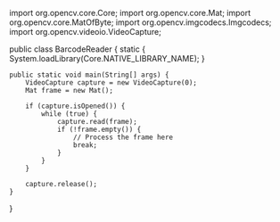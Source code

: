 import org.opencv.core.Core;
import org.opencv.core.Mat;
import org.opencv.core.MatOfByte;
import org.opencv.imgcodecs.Imgcodecs;
import org.opencv.videoio.VideoCapture;

public class BarcodeReader {
    static {
        System.loadLibrary(Core.NATIVE_LIBRARY_NAME);
    }

    public static void main(String[] args) {
        VideoCapture capture = new VideoCapture(0);
        Mat frame = new Mat();

        if (capture.isOpened()) {
            while (true) {
                capture.read(frame);
                if (!frame.empty()) {
                    // Process the frame here
                    break;
                }
            }
        }

        capture.release();
    }
}
